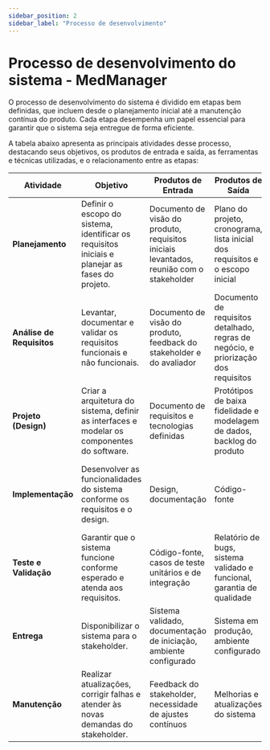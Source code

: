 ```yaml
---
sidebar_position: 2
sidebar_label: "Processo de desenvolvimento"
---
```


# Processo de desenvolvimento do sistema - MedManager

O processo de desenvolvimento do sistema é dividido em etapas bem definidas, que incluem desde o planejamento inicial até a manutenção contínua do produto. Cada etapa desempenha um papel essencial para garantir que o sistema seja entregue de forma eficiente.

A tabela abaixo apresenta as principais atividades desse processo, destacando seus objetivos, os produtos de entrada e saída, as ferramentas e técnicas utilizadas, e o relacionamento entre as etapas:

| **Atividade**          | **Objetivo**                                                                 | **Produtos de Entrada**                                     | **Produtos de Saída**                                           | **Ferramentas/Técnicas**          | **Relacionamento**                                           |
|-------------------------|-----------------------------------------------------------------------------|------------------------------------------------------------|-----------------------------------------------------------------|------------------------------------|-------------------------------------------------------------|
| **Planejamento**        | Definir o escopo do sistema, identificar os requisitos iniciais e planejar as fases do projeto. | Documento de visão do produto, requisitos iniciais levantados, reunião com o stakeholder | Plano do projeto, cronograma, lista inicial dos requisitos e o escopo inicial | Reuniões, ferramentas de gestão   | Alimenta a etapa de **Análise de Requisitos**               |
| **Análise de Requisitos** | Levantar, documentar e validar os requisitos funcionais e não funcionais.  | Documento de visão do produto, feedback do stakeholder e do avaliador | Documento de requisitos detalhado, regras de negócio, e priorização dos requisitos | Entrevistas, reuniões, pesquisa e contato com o cliente | Base para as fases de **Design** e **Implementação**        |
| **Projeto (Design)**    | Criar a arquitetura do sistema, definir as interfaces e modelar os componentes do software. | Documento de requisitos e tecnologias definidas            | Protótipos de baixa fidelidade e modelagem de dados, backlog do produto | Figma                              | Orienta a **Implementação** e serve como base para os **Testes** |
| **Implementação**       | Desenvolver as funcionalidades do sistema conforme os requisitos e o design. | Design, documentação                                       | Código-fonte                                                   | React, NestJS, PostgreSQL          | As funcionalidades implementadas são testadas na próxima etapa de **Testes e Validação** |
| **Teste e Validação**   | Garantir que o sistema funcione conforme esperado e atenda aos requisitos.  | Código-fonte, casos de teste unitários e de integração     | Relatório de bugs, sistema validado e funcional, garantia de qualidade | Jest, Cypress                      | Bugs ou falhas detectados podem retornar para a fase de **Implementação** |
| **Entrega**             | Disponibilizar o sistema para o stakeholder.                               | Sistema validado, documentação de iniciação, ambiente configurado | Sistema em produção, ambiente configurado                      | Docker, CI/CD                      | Após esta etapa, inicia-se a fase de **Manutenção**         |
| **Manutenção**          | Realizar atualizações, corrigir falhas e atender às novas demandas do stakeholder. | Feedback do stakeholder, necessidade de ajustes contínuos | Melhorias e atualizações do sistema                           | Documentação, Git Pages            | Esta fase é contínua e alimenta novas iterações do ciclo    |
